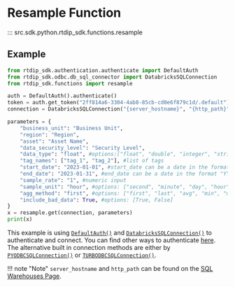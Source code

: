 # Resample Function
::: src.sdk.python.rtdip_sdk.functions.resample

## Example
```python
from rtdip_sdk.authentication.authenticate import DefaultAuth
from rtdip_sdk.odbc.db_sql_connector import DatabricksSQLConnection
from rtdip_sdk.functions import resample

auth = DefaultAuth().authenticate()
token = auth.get_token("2ff814a6-3304-4ab8-85cb-cd0e6f879c1d/.default").token
connection = DatabricksSQLConnection("{server_hostname}", "{http_path}", token)

parameters = {
    "business_unit": "Business Unit",
    "region": "Region", 
    "asset": "Asset Name", 
    "data_security_level": "Security Level", 
    "data_type": "float", #options:["float", "double", "integer", "string"]
    "tag_names": ["tag_1", "tag_2"], #list of tags
    "start_date": "2023-01-01", #start_date can be a date in the format "YYYY-MM-DD" or a datetime in the format "YYYY-MM-DDTHH:MM:SS" or specify the timezone offset in the format "YYYY-MM-DDTHH:MM:SS+zz:zz"
    "end_date": "2023-01-31", #end_date can be a date in the format "YYYY-MM-DD" or a datetime in the format "YYYY-MM-DDTHH:MM:SS" or specify the timezone offset in the format "YYYY-MM-DDTHH:MM:SS+zz:zz"
    "sample_rate": "1", #numeric input
    "sample_unit": "hour", #options: ["second", "minute", "day", "hour"]
    "agg_method": "first", #options: ["first", "last", "avg", "min", "max"]
    "include_bad_data": True, #options: [True, False]
}
x = resample.get(connection, parameters)
print(x)
```

This example is using [```DefaultAuth()```](../authentication/azure.md) and [```DatabricksSQLConnection()```](db-sql-connector.md) to authenticate and connect. You can find other ways to authenticate [here](../authentication/azure.md). The alternative built in connection methods are either by [```PYODBCSQLConnection()```](pyodbc-sql-connector.md) or [```TURBODBCSQLConnection()```](turbodbc-sql-connector.md).

!!! note "Note"
    </b>```server_hostname``` and ```http_path``` can be found on the [SQL Warehouses Page](../../queries/databricks/sql-warehouses.md). <br />